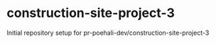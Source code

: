# construction-site-project-3

Initial repository setup for pr-poehali-dev/construction-site-project-3
